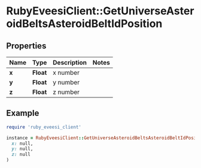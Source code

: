 # RubyEveesiClient::GetUniverseAsteroidBeltsAsteroidBeltIdPosition

## Properties

| Name | Type | Description | Notes |
| ---- | ---- | ----------- | ----- |
| **x** | **Float** | x number |  |
| **y** | **Float** | y number |  |
| **z** | **Float** | z number |  |

## Example

```ruby
require 'ruby_eveesi_client'

instance = RubyEveesiClient::GetUniverseAsteroidBeltsAsteroidBeltIdPosition.new(
  x: null,
  y: null,
  z: null
)
```

